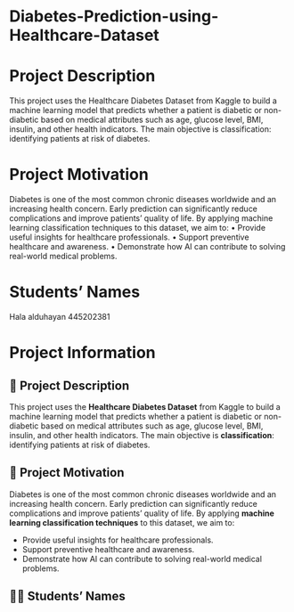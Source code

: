 # Diabetes-Prediction-using-Healthcare-Dataset


# Project Description
This project uses the Healthcare Diabetes Dataset from Kaggle to build a machine learning model that predicts whether a patient is diabetic or non-diabetic based on medical attributes such as age, glucose level, BMI, insulin, and other health indicators. The main objective is classification: identifying patients at risk of diabetes.

# Project Motivation
Diabetes is one of the most common chronic diseases worldwide and an increasing health concern. Early prediction can significantly reduce complications and improve patients’ quality of life. By applying machine learning classification techniques to this dataset, we aim to:
	•	Provide useful insights for healthcare professionals.
	•	Support preventive healthcare and awareness.
	•	Demonstrate how AI can contribute to solving real-world medical problems.

 # Students’ Names
 Hala alduhayan 445202381


 # Project Information  

## 📌 Project Description  
This project uses the **Healthcare Diabetes Dataset** from Kaggle to build a machine learning model that predicts whether a patient is diabetic or non-diabetic based on medical attributes such as age, glucose level, BMI, insulin, and other health indicators. The main objective is **classification**: identifying patients at risk of diabetes.  

## 🎯 Project Motivation  
Diabetes is one of the most common chronic diseases worldwide and an increasing health concern. Early prediction can significantly reduce complications and improve patients’ quality of life. By applying **machine learning classification techniques** to this dataset, we aim to:  
- Provide useful insights for healthcare professionals.  
- Support preventive healthcare and awareness.  
- Demonstrate how AI can contribute to solving real-world medical problems.  

## 👩‍💻 Students’ Names  
